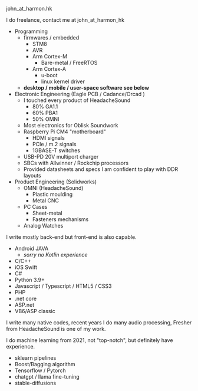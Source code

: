 john_at_harmon.hk

I do freelance, contact me at john_at_harmon_hk
- Programming
  - firmwares / embedded
    - STM8
    - AVR
    - Arm Cortex-M
      - Bare-metal / FreeRTOS
    - Arm Cortex-A
      - u-boot
      - linux kernel driver
  - **desktop / mobile / user-space software see below**
- Electronic Engineering (Eagle PCB / Cadance/Orcad )
  - I touched every product of HeadacheSound
    - 80% GA1.1
    - 60% PBA1
    - 50% OMNI
  - Most electronics for Oblisk Soundwork
  - Raspberry Pi CM4 "motherboard"
    - HDMI signals
    - PCIe / m.2 signals
    - 1GBASE-T switches
  - USB-PD 20V multiport charger
  - SBCs with Allwinner / Rockchip processors
  - Provided datasheets and specs I am confident to play with DDR layouts
- Product Engineering (Solidworks)
  - OMNI (HeadacheSound) 
    - Plastic moulding
    - Metal CNC
  - PC Cases
    - Sheet-metal
    - Fasteners mechanisms
  - Analog Watches

I write mostly back-end but front-end is also capable.
- Android JAVA
  - *sorry no Kotlin experience*
- C/C++
- iOS Swift
- C#
- Python 3.9+
- Javascript / Typescript / HTML5 / CSS3
- PHP
- .net core
- ASP.net
- VB6/ASP classic

I write many native codes, recent years I do many audio processing, Fresher from HeadacheSound is one of my work.

I do machine learning from 2021, not "top-notch", but definitely have experience.
- sklearn pipelines
- Boost/Bagging algorithm
- Tensorflow / Pytorch
- chatgpt / llama fine-tuning
- stable-diffusions
